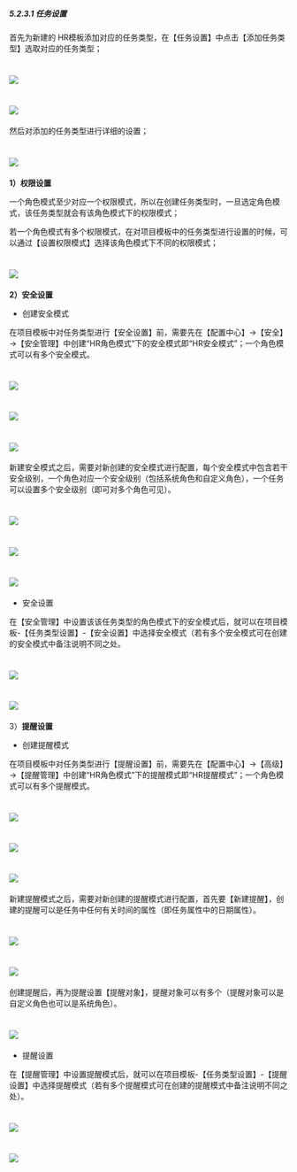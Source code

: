 ##### 5.2.3.1 任务设置

首先为新建的 HR模板添加对应的任务类型，在【任务设置】中点击【添加任务类型】选取对应的任务类型；

# ![](/assets/2任务设置-添加任务类型.png)

# ![](/assets/2任务设置-添加任务类型2.png)

然后对添加的任务类型进行详细的设置；

# ![](/assets/2任务设置-任务类型设置.png)


**1）权限设置**

一个角色模式至少对应一个权限模式，所以在创建任务类型时，一旦选定角色模式，该任务类型就会有该角色模式下的权限模式；

若一个角色模式有多个权限模式，在对项目模板中的任务类型进行设置的时候，可以通过【设置权限模式】选择该角色模式下不同的权限模式；

# ![](/assets/2任务设置-设置权限模式-正确.png)

**2）安全设置**

* 创建安全模式

在项目模板中对任务类型进行【安全设置】前，需要先在【配置中心】→【安全】→【安全管理】中创建“HR角色模式”下的安全模式即“HR安全模式”；一个角色模式可以有多个安全模式。

# ![](/assets/2.2任务设置-安全设置-创建安全模式1.png)

# ![](/assets/2.2任务设置-安全设置-创建安全模式2.png)

# ![](/assets/2.2任务设置-安全设置-创建安全模式3.png)


新建安全模式之后，需要对新创建的安全模式进行配置，每个安全模式中包含若干安全级别，一个角色对应一个安全级别（包括系统角色和自定义角色），一个任务可以设置多个安全级别（即可对多个角色可见）。

# ![](/assets/2.2任务设置-安全模式配置.png)

# ![](/assets/2.2任务设置-安全模式配置-新建安全级别.png)

# ![](/assets/2.2任务设置-安全模式配置-新建安全级别2.png)

* 安全设置

在【安全管理】中设置该该任务类型的角色模式下的安全模式后，就可以在项目模板-【任务类型设置】-【安全设置】中选择安全模式（若有多个安全模式可在创建的安全模式中备注说明不同之处。

# ![](/assets/2.2任务设置-安全设置.png)

# ![](/assets/2.2任务设置-安全设置2.png)


3）**提醒设置**

* 创建提醒模式

在项目模板中对任务类型进行【提醒设置】前，需要先在【配置中心】→【高级】→【提醒管理】中创建“HR角色模式”下的提醒模式即“HR提醒模式”；一个角色模式可以有多个提醒模式。

# ![](/assets/2.3提醒设置-创建提醒模式1.png)

# ![](/assets/2.3提醒设置-创建提醒模式2.png)

# ![](/assets/2.3提醒设置-创建提醒模式3.png)

新建提醒模式之后，需要对新创建的提醒模式进行配置，首先要【新建提醒】，创建的提醒可以是任务中任何有关时间的属性（即任务属性中的日期属性）。

# ![](/assets/2.3提醒设置-提醒模式配置.png)

# ![](/assets/2.3提醒设置-新建提醒1.png)

创建提醒后，再为提醒设置【提醒对象】，提醒对象可以有多个（提醒对象可以是自定义角色也可以是系统角色）。

# ![](/assets/2.3提醒设置-设置提醒对象.png)

* 提醒设置

在【提醒管理】中设置提醒模式后，就可以在项目模板-【任务类型设置】-【提醒设置】中选择提醒模式（若有多个提醒模式可在创建的提醒模式中备注说明不同之处）。

# ![](/assets/2.3提醒设置-设置提醒1.png)

# ![](/assets/2.3提醒设置-设置提醒2.png)





